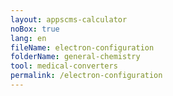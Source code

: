 ```yaml
---
layout: appscms-calculator
noBox: true
lang: en
fileName: electron-configuration
folderName: general-chemistry
tool: medical-converters
permalink: /electron-configuration
---
```

